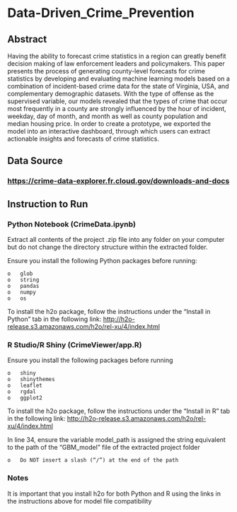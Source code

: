 # Data-Driven_Crime_Prevention
## Abstract
Having the ability to forecast crime statistics in a region can greatly benefit decision making of law enforcement leaders and policymakers. This paper presents the process of generating county-level forecasts for crime statistics by developing and evaluating machine learning models based on a combination of incident-based crime data for the state of Virginia, USA, and complementary demographic datasets. With the type of offense as the supervised variable, our models revealed that the types of crime that occur most frequently in a county are strongly influenced by the hour of incident, weekday, day of month, and month as well as county population and median housing price. In order to create a prototype, we exported the model into an interactive dashboard, through which users can extract actionable insights and forecasts of crime statistics.
## Data Source
### https://crime-data-explorer.fr.cloud.gov/downloads-and-docs
## Instruction to Run
### Python Notebook (CrimeData.ipynb)
Extract all contents of the project .zip file into any folder on your computer but do not change the directory structure within the extracted folder.
  
Ensure you install the following Python packages before running:
  
    o	glob
    o	string
    o	pandas
    o	numpy
    o	os

To install the h2o package, follow the instructions under the “Install in Python” tab in the following link: http://h2o-release.s3.amazonaws.com/h2o/rel-xu/4/index.html

### R Studio/R Shiny (CrimeViewer/app.R)
Ensure you install the following packages before running
  
    o	shiny
    o	shinythemes
    o	leaflet
    o	rgdal
    o	ggplot2

To install the h2o package, follow the instructions under the “Install in R” tab in the following link: http://h2o-release.s3.amazonaws.com/h2o/rel-xu/4/index.html

In line 34, ensure the variable model_path is assigned the string equivalent to the path of the “GBM_model” file of the extracted project folder

    o	Do NOT insert a slash (“/”) at the end of the path 
### Notes
It is important that you install h2o for both Python and R using the links in the instructions above for model file compatibility
